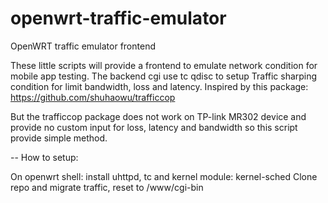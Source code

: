 # openwrt-traffic-emulator
OpenWRT traffic emulator frontend


These little scripts will provide a frontend to emulate network condition for mobile app testing. The backend cgi use tc qdisc to setup Traffic sharping condition for limit bandwidth, loss and latency.
Inspired by this package: https://github.com/shuhaowu/trafficcop

But the trafficcop package does not work on TP-link MR302 device and provide no custom input for loss, latency and bandwidth so this script provide simple method.

-- How to setup:

On openwrt shell: install uhttpd, tc and kernel module: kernel-sched
Clone repo and migrate traffic, reset to /www/cgi-bin 
